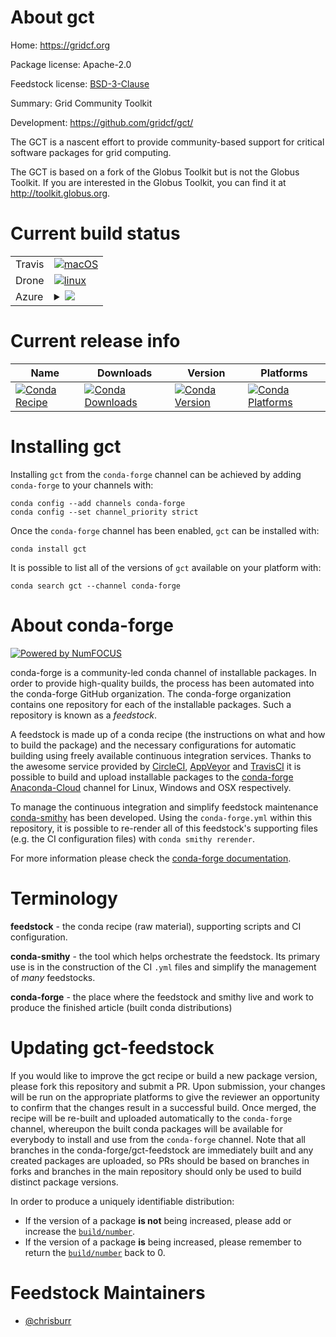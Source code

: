 About gct
=========

Home: https://gridcf.org

Package license: Apache-2.0

Feedstock license: [BSD-3-Clause](https://github.com/conda-forge/gct-feedstock/blob/master/LICENSE.txt)

Summary: Grid Community Toolkit

Development: https://github.com/gridcf/gct/

The GCT is a nascent effort to provide community-based support for critical
software packages for grid computing.

The GCT is based on a fork of the Globus Toolkit but is not the Globus
Toolkit. If you are interested in the Globus Toolkit, you can find it at
http://toolkit.globus.org.


Current build status
====================


<table><tr>
    <td>Travis</td>
    <td>
      <a href="https://travis-ci.com/conda-forge/gct-feedstock">
        <img alt="macOS" src="https://img.shields.io/travis/com/conda-forge/gct-feedstock/master.svg?label=macOS">
      </a>
    </td>
  </tr><tr>
    <td>Drone</td>
    <td>
      <a href="https://cloud.drone.io/conda-forge/gct-feedstock">
        <img alt="linux" src="https://img.shields.io/drone/build/conda-forge/gct-feedstock/master.svg?label=Linux">
      </a>
    </td>
  </tr>
    
  <tr>
    <td>Azure</td>
    <td>
      <details>
        <summary>
          <a href="https://dev.azure.com/conda-forge/feedstock-builds/_build/latest?definitionId=6728&branchName=master">
            <img src="https://dev.azure.com/conda-forge/feedstock-builds/_apis/build/status/gct-feedstock?branchName=master">
          </a>
        </summary>
        <table>
          <thead><tr><th>Variant</th><th>Status</th></tr></thead>
          <tbody><tr>
              <td>linux_64</td>
              <td>
                <a href="https://dev.azure.com/conda-forge/feedstock-builds/_build/latest?definitionId=6728&branchName=master">
                  <img src="https://dev.azure.com/conda-forge/feedstock-builds/_apis/build/status/gct-feedstock?branchName=master&jobName=linux&configuration=linux_64_" alt="variant">
                </a>
              </td>
            </tr><tr>
              <td>linux_aarch64</td>
              <td>
                <a href="https://dev.azure.com/conda-forge/feedstock-builds/_build/latest?definitionId=6728&branchName=master">
                  <img src="https://dev.azure.com/conda-forge/feedstock-builds/_apis/build/status/gct-feedstock?branchName=master&jobName=linux&configuration=linux_aarch64_" alt="variant">
                </a>
              </td>
            </tr><tr>
              <td>linux_ppc64le</td>
              <td>
                <a href="https://dev.azure.com/conda-forge/feedstock-builds/_build/latest?definitionId=6728&branchName=master">
                  <img src="https://dev.azure.com/conda-forge/feedstock-builds/_apis/build/status/gct-feedstock?branchName=master&jobName=linux&configuration=linux_ppc64le_" alt="variant">
                </a>
              </td>
            </tr><tr>
              <td>osx_64</td>
              <td>
                <a href="https://dev.azure.com/conda-forge/feedstock-builds/_build/latest?definitionId=6728&branchName=master">
                  <img src="https://dev.azure.com/conda-forge/feedstock-builds/_apis/build/status/gct-feedstock?branchName=master&jobName=osx&configuration=osx_64_" alt="variant">
                </a>
              </td>
            </tr><tr>
              <td>osx_arm64</td>
              <td>
                <a href="https://dev.azure.com/conda-forge/feedstock-builds/_build/latest?definitionId=6728&branchName=master">
                  <img src="https://dev.azure.com/conda-forge/feedstock-builds/_apis/build/status/gct-feedstock?branchName=master&jobName=osx&configuration=osx_arm64_" alt="variant">
                </a>
              </td>
            </tr>
          </tbody>
        </table>
      </details>
    </td>
  </tr>
</table>

Current release info
====================

| Name | Downloads | Version | Platforms |
| --- | --- | --- | --- |
| [![Conda Recipe](https://img.shields.io/badge/recipe-gct-green.svg)](https://anaconda.org/conda-forge/gct) | [![Conda Downloads](https://img.shields.io/conda/dn/conda-forge/gct.svg)](https://anaconda.org/conda-forge/gct) | [![Conda Version](https://img.shields.io/conda/vn/conda-forge/gct.svg)](https://anaconda.org/conda-forge/gct) | [![Conda Platforms](https://img.shields.io/conda/pn/conda-forge/gct.svg)](https://anaconda.org/conda-forge/gct) |

Installing gct
==============

Installing `gct` from the `conda-forge` channel can be achieved by adding `conda-forge` to your channels with:

```
conda config --add channels conda-forge
conda config --set channel_priority strict
```

Once the `conda-forge` channel has been enabled, `gct` can be installed with:

```
conda install gct
```

It is possible to list all of the versions of `gct` available on your platform with:

```
conda search gct --channel conda-forge
```


About conda-forge
=================

[![Powered by NumFOCUS](https://img.shields.io/badge/powered%20by-NumFOCUS-orange.svg?style=flat&colorA=E1523D&colorB=007D8A)](http://numfocus.org)

conda-forge is a community-led conda channel of installable packages.
In order to provide high-quality builds, the process has been automated into the
conda-forge GitHub organization. The conda-forge organization contains one repository
for each of the installable packages. Such a repository is known as a *feedstock*.

A feedstock is made up of a conda recipe (the instructions on what and how to build
the package) and the necessary configurations for automatic building using freely
available continuous integration services. Thanks to the awesome service provided by
[CircleCI](https://circleci.com/), [AppVeyor](https://www.appveyor.com/)
and [TravisCI](https://travis-ci.com/) it is possible to build and upload installable
packages to the [conda-forge](https://anaconda.org/conda-forge)
[Anaconda-Cloud](https://anaconda.org/) channel for Linux, Windows and OSX respectively.

To manage the continuous integration and simplify feedstock maintenance
[conda-smithy](https://github.com/conda-forge/conda-smithy) has been developed.
Using the ``conda-forge.yml`` within this repository, it is possible to re-render all of
this feedstock's supporting files (e.g. the CI configuration files) with ``conda smithy rerender``.

For more information please check the [conda-forge documentation](https://conda-forge.org/docs/).

Terminology
===========

**feedstock** - the conda recipe (raw material), supporting scripts and CI configuration.

**conda-smithy** - the tool which helps orchestrate the feedstock.
                   Its primary use is in the construction of the CI ``.yml`` files
                   and simplify the management of *many* feedstocks.

**conda-forge** - the place where the feedstock and smithy live and work to
                  produce the finished article (built conda distributions)


Updating gct-feedstock
======================

If you would like to improve the gct recipe or build a new
package version, please fork this repository and submit a PR. Upon submission,
your changes will be run on the appropriate platforms to give the reviewer an
opportunity to confirm that the changes result in a successful build. Once
merged, the recipe will be re-built and uploaded automatically to the
`conda-forge` channel, whereupon the built conda packages will be available for
everybody to install and use from the `conda-forge` channel.
Note that all branches in the conda-forge/gct-feedstock are
immediately built and any created packages are uploaded, so PRs should be based
on branches in forks and branches in the main repository should only be used to
build distinct package versions.

In order to produce a uniquely identifiable distribution:
 * If the version of a package **is not** being increased, please add or increase
   the [``build/number``](https://docs.conda.io/projects/conda-build/en/latest/resources/define-metadata.html#build-number-and-string).
 * If the version of a package **is** being increased, please remember to return
   the [``build/number``](https://docs.conda.io/projects/conda-build/en/latest/resources/define-metadata.html#build-number-and-string)
   back to 0.

Feedstock Maintainers
=====================

* [@chrisburr](https://github.com/chrisburr/)


